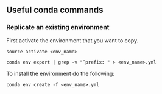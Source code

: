 ## Useful conda commands

### Replicate an existing environment
First activate the environment that you want to copy. 

`source activate <env_name>`

`conda env export | grep -v "^prefix: " > <env_name>.yml`

To install the environment do the following:

`conda env create -f <env_name>.yml`
